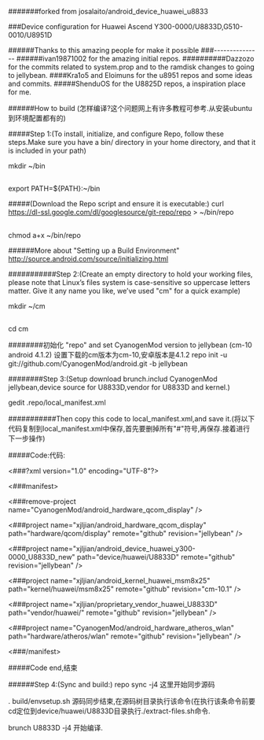 #######forked from josalaito/android_device_huawei_u8833

###Device configuration for Huawei Ascend Y300-0000/U8833D,G510-0010/U8951D

######Thanks to this amazing people for make it possible
###---------------
######ivan19871002 for the amazing initial repos.
##########Dazzozo for the commits related to system.prop and to the ramdisk changes to going to jellybean.
####Kra1o5 and Eloimuns for the u8951 repos and some ideas and commits.
#####ShenduOS for the U8825D repos, a inspiration place for me.


######How to build (怎样编译?这个问题网上有许多教程可参考.从安装ubuntu到环境配置都有的)



#####Step 1:(To install, initialize, and configure Repo, follow these steps.Make sure you have a bin/ directory in your home directory, and that it is included in your path)

mkdir ~/bin
##
export PATH=${PATH}:~/bin

#####(Download the Repo script and ensure it is executable:)
curl https://dl-ssl.google.com/dl/googlesource/git-repo/repo > ~/bin/repo
##
chmod a+x ~/bin/repo

######More about "Setting up a Build Environment" http://source.android.com/source/initializing.html




###########Step 2:(Create an empty directory to hold your working files, please note that Linux’s files system is case-sensitive so uppercase letters matter. Give it any name you like, we’ve used "cm" for a quick example)

mkdir ~/cm
##
cd cm

########初始化 "repo" and set CyanogenMod version to jellybean (cm-10 android 4.1.2) 设置下载的cm版本为cm-10,安卓版本是4.1.2
repo init -u git://github.com/CyanogenMod/android.git -b jellybean




########Step 3:(Setup download brunch.includ CyanogenMod jellybean,device source for U8833D,vendor for U8833D and kernel.)

gedit .repo/local_manifest.xml

###########Then copy this code to local_manifest.xml,and save it.(将以下代码复制到local_manifest.xml中保存,首先要删掉所有"#"符号,再保存.接着进行下一步操作)

#####Code:代码:

<###?xml version="1.0" encoding="UTF-8"?>

<###manifest>

<###remove-project name="CyanogenMod/android_hardware_qcom_display" />

<###project name="xjljian/android_hardware_qcom_display" path="hardware/qcom/display" remote="github" revision="jellybean" />

<###project name="xjljian/android_device_huawei_y300-0000_U8833D_new" path="device/huawei/U8833D" remote="github" revision="jellybean" />

<###project name="xjljian/android_kernel_huawei_msm8x25" path="kernel/huawei/msm8x25" remote="github" revision="cm-10.1" />

<###project name="xjljian/proprietary_vendor_huawei_U8833D" path="vendor/huawei/" remote="github" revision="jellybean" />

<###project name="CyanogenMod/android_hardware_atheros_wlan" path="hardware/atheros/wlan" remote="github" revision="jellybean" />

<###/manifest>

#####Code end,结束

######Step 4:(Sync and build:)
repo sync -j4       这里开始同步源码

. build/envsetup.sh       源码同步结束,在源码树目录执行该命令(在执行该条命令前要cd定位到device/huawei/U8833D目录执行./extract-files.sh命令.

brunch U8833D -j4          开始编译.
